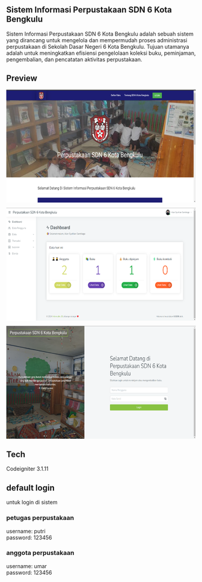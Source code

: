 ## Sistem Informasi Perpustakaan SDN 6 Kota Bengkulu
Sistem Informasi Perpustakaan SDN 6 Kota Bengkulu adalah sebuah sistem yang dirancang untuk mengelola dan mempermudah proses administrasi perpustakaan di Sekolah Dasar Negeri 6 Kota Bengkulu. Tujuan utamanya adalah untuk meningkatkan efisiensi pengelolaan koleksi buku, peminjaman, pengembalian, dan pencatatan aktivitas perpustakaan.

## Preview
<p align="left">
 <img width="600" height="300" align="center" src="assets2/img/1.png" /></p>

<p align="left">
 <img width="600" height="300" align="center" src="assets2/img/2.png" /></p>

<p align="left">
 <img width="600" height="300" align="center" src="assets2/img/3.png" /></p>

## Tech
Codeigniter 3.1.11

## default login
untuk login di sistem
### petugas perpustakaan
username: putri<br>
password: 123456

### anggota perpustakaan
username: umar<br>
password: 123456
